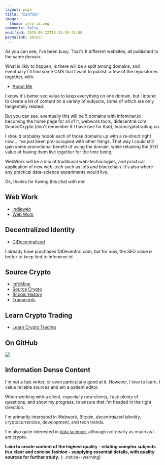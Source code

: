 ```yaml
---
layout: page
title: "⧉Info⧉"
image:
  thumb: info-id.png
comments: false
modified: 2019-05-22T13:15:59-23:00
permalink: about/
---
```


As you can see, I've been busy. That's 8 different websites, all published to the same domain.

What is likly to happen, is there will be a split among domains, and eventually I'll find some CMS that I want to publish a few of the repositories together, with.

* [About Me](https://infominer.id/about)

I know it's better seo value to keep everything on one domain, but I intend to create a lot of content on a variety of subjects, some of which are only tangentally related.

But you can see, eventually this will be 5 domains with infominer.id becoming the home page for all of it, webwork.tools, didecentral.com, SourceCrypto (don't remember if I have one for that), learncryptotrading.co.

I should probably hoook each of those domains up with a re-direct right now... I've just been pre-occupied with other things. That way I could still gain some promotional benefit of using the domain, while retaining the SEO value of having them live together for the time being.

WebWork will be a mix of traditional web-technologies, and practical application of new web-tech such as ipfs and blockchain. It's also where any practical data-science experiments would live.

Ok, thanks for having this chat with me!

## Web Work
* [Indieweb](https://infominer.id/indieweb)
* [Web Work](https://infomienr.id/web-work)

## Decentralized Identity

* [DIDecentralized](https://infominer.id/DIDecentralized)

I already have purchased DIDecentral.com, but for now, the SEO value is better to keep tied to infominer.id.

## Source Crypto
* [InfoMine](https://infominer.id)
* [Source Crypto](https://infominer.id/SourceCrypto)
* [Bitcoin History](https://infominer.id/bitcoin-history)
* [Transcripts](https://infomienr.id/transcripts)

## Learn Crypto Trading
* [Learn Crypto Trading](https://infominer.id/learn-crypto-trading)

## On GitHub
[![](https://imgur.com/NgEKu1x.png)](https://github.com/infominer33)

## Information Dense Content

I'm not a fast writer, or even particularly good at it. However, I love to learn. I value reliable sources and am a patient editor. 

When working with a client, especially new clients, I ask plenty of questions, and show my progress, to ensure that I'm headed in the right direction.

I'm primarily interested in Webwork, Bitcoin, *decentralized identity*, cryptocurrencies, development, and tech trends. 

I'm also quite interested in [data science](https://www.csbtechemporium.com/deep-learning-revolution/), although not nearly as much as I am crypto.

**I aim to create content of the highest quality - relating complex subjects in a clear and concise fashion - supplying essential details, with quality sources for further study.**
{: .notice--warning}
